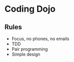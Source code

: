 Coding Dojo
===========

Rules
-----

* Focus, no phones, no emails
* TDD
* Pair programming
* Simple design

